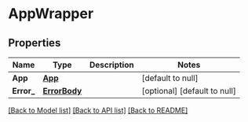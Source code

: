 # AppWrapper

## Properties
Name | Type | Description | Notes
------------ | ------------- | ------------- | -------------
**App** | [**App**](App.md) |  | [default to null]
**Error_** | [**ErrorBody**](ErrorBody.md) |  | [optional] [default to null]

[[Back to Model list]](../README.md#documentation-for-models) [[Back to API list]](../README.md#documentation-for-api-endpoints) [[Back to README]](../README.md)


